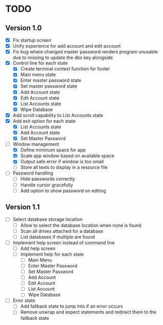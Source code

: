 # TODO

## Version 1.0
- [x] Fix startup screen
- [x] Unify experience for add account and edit account
- [x] Fix bug where changed master password renders program unusable due to missing to update the dbs key alongside
- [x] Control line for each state
  - [x] Create terminal context function for footer
  - [x] Main menu state
  - [x] Enter master password state
  - [x] Set master password state
  - [x] Add Account state
  - [x] Edit Account state
  - [x] List Accounts state
  - [x] Wipe Database
- [x] Add scroll capability to List Accounts state
- [x] Add exit option for each state
  - [x] List Accounts state
  - [x] Add Account state
  - [x] Set Master Password
- [ ] Window management 
  - [x] Define minimum space for app
  - [x] Scale app window based on available space
  - [x] Output safe error if window is too small
  - [ ] Store all texts to display in a resource file
- [ ] Password handling
  - [ ] Hide passwords correctly
  - [ ] Handle cursor gracefully
  - [ ] Add option to show password on editing

## Version 1.1
- [ ] Select database storage location
  - [ ] Allow to select the database location when none is found
  - [ ] Scan all drives attached for a database
  - [ ] List databases if multiple are found
- [ ] Implement help screen instead of command line 
  - [ ] Add help screen
  - [ ] Implement help for each state
    - [ ] Main Menu
    - [ ] Enter Master Password
    - [ ] Set Master Password
    - [ ] Add Account
    - [ ] Edit Account
    - [ ] List Account
    - [ ] Wipe Database
- [ ] Error state
  - [ ] Add fallback state to jump into if an error occurs
  - [ ] Remove unwrap and expect statements and redirect them to the fallback state